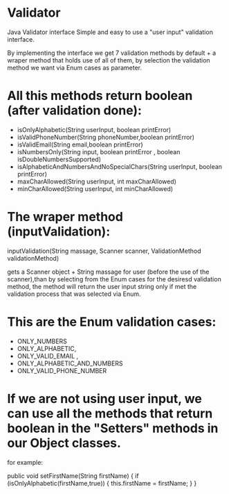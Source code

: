 # Validator
Java Validator interface
Simple and easy to use a "user input" validation interface.

By implementing the interface we get 7 validation methods by default + a wraper method that holds use of all of them, by selection the validation method we want via Enum cases as parameter.

# All this methods return boolean (after validation done):

- isOnlyAlphabetic(String userInput, boolean printError)
- isValidPhoneNumber(String phoneNumber,boolean printError)
- isValidEmail(String email,boolean printError)
- isNumbersOnly(String input, boolean printError , boolean isDoubleNumbersSupported)
- isAlphabeticAndNumbersAndNoSpecialChars(String userInput, boolean printError)
- maxCharAllowed(String userInput, int maxCharAllowed)
- minCharAllowed(String userInput, int minCharAllowed)

# The wraper method (inputValidation):

inputValidation(String massage, Scanner scanner, ValidationMethod validationMethod)

gets a Scanner object + String massage for user (before the use of the scanner),than by selecting from the Enum cases for the desiresd validation method, the method will return the user input string only if met the validation process that was selected via Enum.

# This are the Enum validation cases:

 - ONLY_NUMBERS
 - ONLY_ALPHABETIC,
 - ONLY_VALID_EMAIL ,
 - ONLY_ALPHABETIC_AND_NUMBERS 
 - ONLY_VALID_PHONE_NUMBER


# If we are not using user input, we can use all the methods that return boolean in the "Setters" methods in our Object classes.
for example:

public void setFirstName(String firstName)
    {
        if (isOnlyAlphabetic(firstName,true))
        {
            this.firstName = firstName; 
        }
    }


